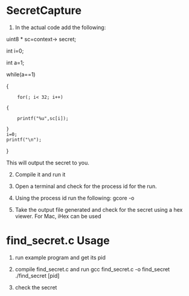 # SecretCapture

1) In the actual code add the following:

uint8 * sc=context-> secret;

 int i=0;

 int a=1;


  while(a==1)
	
 {
		
		for(; i< 32; i++)
  	
  	{
  		
  		printf("%u",sc[i]);
  	
  	}
	i=0;
    printf("\n");
}

This will output the secret to you.

2) Compile it and run it

3) Open a terminal and check for the process id for the run.

4) Using the process id run the following:
		gcore -o <output file name> <process id>

5) Take the output file generated and check for the secret using a hex viewer.
	For Mac, iHex can be used
	
	
# find_secret.c Usage

1) run example program and get its pid

2) compile find_secret.c and run
gcc find_secret.c -o find_secret
./find_secret [pid]

3) check the secret
